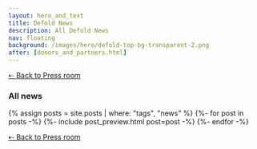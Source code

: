 ```yaml
---
layout: hero_and_text
title: Defold News
description: All Defold News
nav: floating
background: /images/hero/defold-top-bg-transparent-2.png
after: [donors_and_partners.html]
---
```


[⇠ Back to Press room](/press)

### All news
{% assign posts = site.posts | where: "tags", "news" %}
{%- for post in posts -%}
{%- include post_preview.html post=post -%}
{%- endfor -%}

[⇠ Back to Press room](/press)
